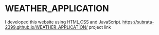 # WEATHER_APPLICATION
I developed this website using HTML,CSS and JavaScript.
https://subrata-2399.github.io/WEATHER_APPLICATION/ project link
